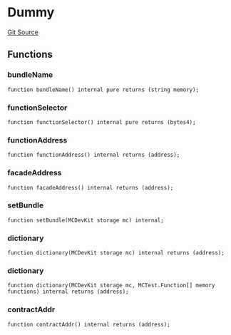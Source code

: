 # Dummy
[Git Source](https://github.com/metacontract/mc/blob/20954f1387efa0bc72b42d3e78a22f9f845eebbd/src/devkit/test/dummy/Dummy.sol)


## Functions
### bundleName


```solidity
function bundleName() internal pure returns (string memory);
```

### functionSelector


```solidity
function functionSelector() internal pure returns (bytes4);
```

### functionAddress


```solidity
function functionAddress() internal returns (address);
```

### facadeAddress


```solidity
function facadeAddress() internal returns (address);
```

### setBundle


```solidity
function setBundle(MCDevKit storage mc) internal;
```

### dictionary


```solidity
function dictionary(MCDevKit storage mc) internal returns (address);
```

### dictionary


```solidity
function dictionary(MCDevKit storage mc, MCTest.Function[] memory functions) internal returns (address);
```

### contractAddr


```solidity
function contractAddr() internal returns (address);
```


